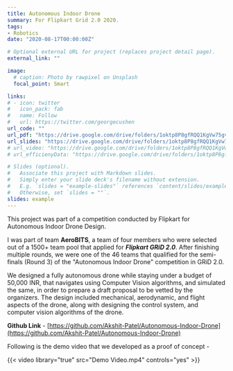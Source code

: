 ```yaml
---
title: Autonomous Indoor Drone
summary: For Flipkart Grid 2.0 2020.
tags:
- Robotics
date: "2020-08-17T00:00:00Z"

# Optional external URL for project (replaces project detail page).
external_link: ""

image:
  # caption: Photo by rawpixel on Unsplash
  focal_point: Smart

links:
# - icon: twitter
#   icon_pack: fab
#   name: Follow
#   url: https://twitter.com/georgecushen
url_code: ""
url_pdf: "https://drive.google.com/drive/folders/1oktp8P8gfRQQ1KgVw75gvh7lcxKnPhgI?usp=sharing"
url_slides: "https://drive.google.com/drive/folders/1oktp8P8gfRQQ1KgVw75gvh7lcxKnPhgI?usp=sharing"
# url_video: "https://drive.google.com/drive/folders/1oktp8P8gfRQQ1KgVw75gvh7lcxKnPhgI?usp=sharing"
# url_efficienyData: "https://drive.google.com/drive/folders/1oktp8P8gfRQQ1KgVw75gvh7lcxKnPhgI?usp=sharing"

# Slides (optional).
#   Associate this project with Markdown slides.
#   Simply enter your slide deck's filename without extension.
#   E.g. `slides = "example-slides"` references `content/slides/example-slides.md`.
#   Otherwise, set `slides = ""`.
slides: example
---
```

This project was part of a competition conducted by Flipkart for Autonomous Indoor Drone Design.

I was part of team **AeroBITS**, a team of four members who were selected out of a 1500+ team pool that applied for **_Flipkart GRiD 2.0_**. After finishing multiple rounds, we were one of the 46 teams that qualified for the semi-finals (Round 3) of the "Autonomous Indoor Drone" competition in GRiD 2.0.

We designed a fully autonomous drone while staying under a budget of 50,000 INR, that navigates using Computer Vision algorithms, and simulated the same, in order to prepare a draft proposal to be vetted by the organizers. The design included mechanical, aerodynamic, and flight aspects of the drone, along with designing the control system, and computer vision algorithms of the drone.

**Github Link** - [https://github.com/Akshit-Patel/Autonomous-Indoor-Drone](https://github.com/Akshit-Patel/Autonomous-Indoor-Drone) 

Following is the demo video that we developed as a proof of concept -

{{< video library="true" src="Demo Video.mp4" controls="yes" >}}

